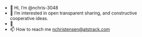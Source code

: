 - 👋 Hi, I’m @nchris-3048
- 👀 I’m interested in open transparent sharing, and constructive cooperative ideas.
- 🌱 
- 📫 How to reach me nchristensen@atstrack.com
<!---
nchris-3048/nchris-3048 is a ✨ special ✨ repository because its `README.md` (this file) appears on your GitHub profile.
You can click the Preview link to take a look at your changes.
--->
